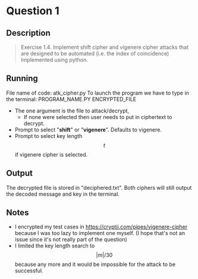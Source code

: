 # Question 1
## Description
> Exercise 1.4. Implement shift cipher and vigenere cipher attacks that are designed to be automated (i.e. the index of coincidence)
Implemented using python.

## Running
File name of code: atk_cipher.py
To launch the program we have to type in the terminal: PROGRAM_NAME.PY ENCRYPTED_FILE
* The one argument is the file to attack/decrypt,
  * If none were selected then user needs to put in ciphertext to decrypt.
* Prompt to select "**shift**" or "**vigenere**". Defaults to vigenere.
* Prompt to select key length $$t$$ if vigenere cipher is selected.

## Output
The decrypted file is stored in "deciphered.txt". Both ciphers will still output the decoded message and key in the terminal.


## Notes
* I encrypted my test cases in https://cryptii.com/pipes/vigenere-cipher because I was too lazy to implement one myself. (I hope that's not an issue since it's not really part of the question)
* I limited the key length search to $$|m|/30$$ because any more and it would be impossible for the attack to be successful.




